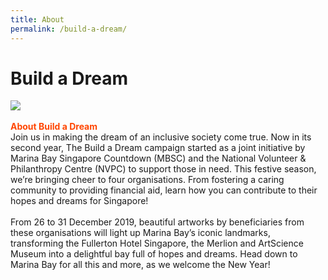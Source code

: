 ```yaml
---
title: About
permalink: /build-a-dream/
---
```


# Build a Dream
<a href="https://www.giving.sg/mbsc-build-a-dream"> <img src="/images/build-a-dream.jpg" /></a>
      <br>
      <br>
      <font color="orangered"><b>About Build a Dream</b></font>
      <br> Join us in making the dream of an inclusive society come true. Now in its second year, The Build a Dream campaign started as a joint initiative by Marina Bay Singapore Countdown (MBSC) and the National Volunteer & Philanthropy Centre (NVPC) to support those in need. This festive season, we’re bringing cheer to four organisations. From fostering a caring community to providing financial aid, learn how you can contribute to their hopes and dreams for Singapore!
      <br>
      <br>From 26 to 31 December 2019, beautiful artworks by beneficiaries from these organisations will light up Marina Bay’s iconic landmarks, transforming the Fullerton Hotel Singapore, the Merlion and ArtScience Museum into a delightful bay full of hopes and dreams.
Head down to Marina Bay for all this and more, as we welcome the New Year!
      <br>

